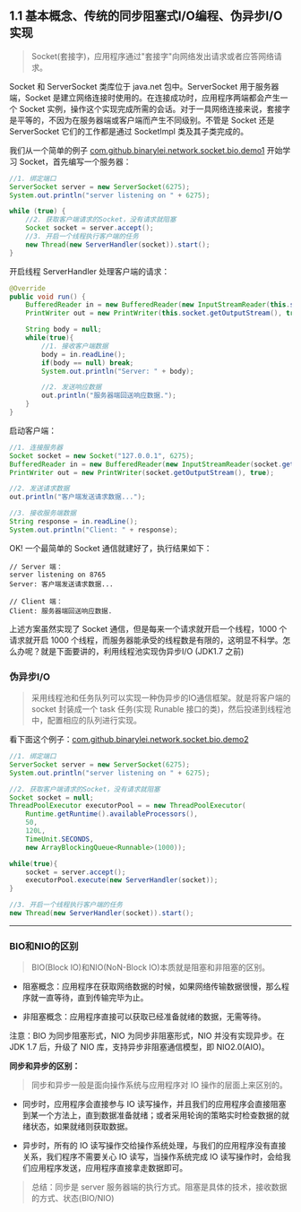 ## 1.1 基本概念、传统的同步阻塞式I/O编程、伪异步I/O实现

> Socket(套接字)，应用程序通过"套接字"向网络发出请求或者应答网络请求。

Socket 和 ServerSocket 类库位于 java.net 包中。ServerSocket 用于服务器端，Socket 是建立网络连接时使用的。在连接成功时，应用程序两端都会产生一个 Socket 实例，操作这个实现完成所需的会话。对于一具网络连接来说，套接字是平等的，不因为在服务器端或客户端而产生不同级别。不管是 Socket 还是 ServerSocket 它们的工作都是通过 SocketImpl 类及其子类完成的。

我们从一个简单的例子 [com.github.binarylei.network.socket.bio.demo1](https://github.com/binarylei/demo/tree/master/demo-network/src/main/java/com/github/binarylei/network/socket/bio/demo1) 开始学习 Socket，首先编写一个服务器：

```java
//1. 绑定端口
ServerSocket server = new ServerSocket(6275);
System.out.println("server listening on " + 6275);

while (true) {
    //2. 获取客户端请求的Socket，没有请求就阻塞
    Socket socket = server.accept();
    //3. 开启一个线程执行客户端的任务
    new Thread(new ServerHandler(socket)).start();
}
```

开启线程 ServerHandler 处理客户端的请求：

```java
@Override
public void run() {
    BufferedReader in = new BufferedReader(new InputStreamReader(this.socket.getInputStream()));
    PrintWriter out = new PrintWriter(this.socket.getOutputStream(), true);

    String body = null;
    while(true){
        //1. 接收客户端数据
        body = in.readLine();
        if(body == null) break;
        System.out.println("Server: " + body);

        //2. 发送响应数据
        out.println("服务器端回送响应数据.");
    }
}
```

启动客户端：

```java
//1. 连接服务器
Socket socket = new Socket("127.0.0.1", 6275);
BufferedReader in = new BufferedReader(new InputStreamReader(socket.getInputStream()));
PrintWriter out = new PrintWriter(socket.getOutputStream(), true);

//2. 发送请求数据
out.println("客户端发送请求数据...");

//3. 接收服务端数据
String response = in.readLine();
System.out.println("Client: " + response);
```

OK! 一个最简单的 Socket 通信就建好了，执行结果如下：

```
// Server 端：
server listening on 8765
Server: 客户端发送请求数据...

// Client 端：
Client: 服务器端回送响应数据.
```

上述方案虽然实现了 Socket 通信，但是每来一个请求就开启一个线程，1000 个请求就开启 1000 个线程，而服务器能承受的线程数是有限的，这明显不科学。怎么办呢？就是下面要讲的，利用线程池实现伪异步I/O (JDK1.7 之前)

### 伪异步I/O

> 采用线程池和任务队列可以实现一种伪异步的IO通信框架。就是将客户端的 socket 封装成一个 task 任务(实现 Runable 接口的类)，然后投递到线程池中，配置相应的队列进行实现。

看下面这个例子：[com.github.binarylei.network.socket.bio.demo2](https://github.com/binarylei/demo/tree/master/demo-network/src/main/java/com/github/binarylei/network/socket/bio/demo2)

```java
//1. 绑定端口
ServerSocket server = new ServerSocket(6275);
System.out.println("server listening on " + 6275);

//2. 获取客户端请求的Socket，没有请求就阻塞
Socket socket = null;
ThreadPoolExecutor executorPool = = new ThreadPoolExecutor(
    Runtime.getRuntime().availableProcessors(),
    50, 
    120L, 
    TimeUnit.SECONDS,
    new ArrayBlockingQueue<Runnable>(1000));

while(true){
    socket = server.accept();
    executorPool.execute(new ServerHandler(socket));
}

//3. 开启一个线程执行客户端的任务
new Thread(new ServerHandler(socket)).start();
```

----

### BIO和NIO的区别

> BIO(Block IO)和NIO(NoN-Block IO)本质就是阻塞和非阻塞的区别。

* 阻塞概念：应用程序在获取网络数据的时候，如果网络传输数据很慢，那么程序就一直等待，直到传输完毕为止。

* 非阻塞概念：应用程序直接可以获取已经准备就绪的数据，无需等待。

注意：BIO 为同步阻塞形式，NIO 为同步非阻塞形式，NIO 并没有实现异步。在 JDK 1.7 后，升级了 NIO 库，支持异步非阻塞通信模型，即 NIO2.0(AIO)。

**同步和异步的区别：**

> 同步和异步一般是面向操作系统与应用程序对 IO 操作的层面上来区别的。

* 同步时，应用程序会直接参与 IO 读写操作，并且我们的应用程序会直接阻塞到某一个方法上，直到数据准备就绪；或者采用轮询的策略实时检查数据的就绪状态，如果就绪则获取数据。

* 异步时，所有的 IO 读写操作交给操作系统处理，与我们的应用程序没有直接关系，我们程序不需要关心 IO 读写，当操作系统完成 IO 读写操作时，会给我们应用程序发送，应用程序直接拿走数据即可。

> 总结：同步是 server 服务器端的执行方式。阻塞是具体的技术，接收数据的方式、状态(BIO/NIO)
